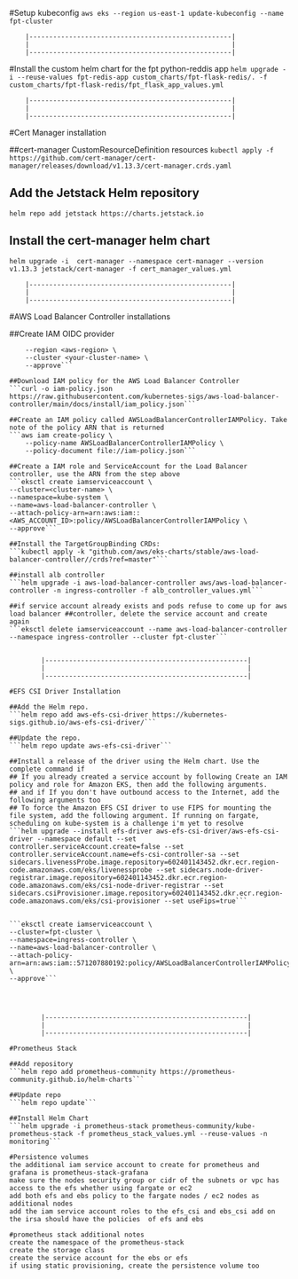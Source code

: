 #Setup kubeconfig
```aws eks --region us-east-1 update-kubeconfig --name fpt-cluster```

        |---------------------------------------------------|
        |                                                   |
        |---------------------------------------------------|

#Install the custom helm chart for the fpt python-reddis app
```helm upgrade -i --reuse-values fpt-redis-app custom_charts/fpt-flask-redis/. -f custom_charts/fpt-flask-redis/fpt_flask_app_values.yml```

        |---------------------------------------------------|
        |                                                   |
        |---------------------------------------------------|

#Cert Manager installation

##cert-manager CustomResourceDefinition resources
```kubectl apply -f https://github.com/cert-manager/cert-manager/releases/download/v1.13.3/cert-manager.crds.yaml```

## Add the Jetstack Helm repository
```helm repo add jetstack https://charts.jetstack.io```

## Install the cert-manager helm chart
```helm upgrade -i  cert-manager --namespace cert-manager --version v1.13.3 jetstack/cert-manager -f cert_manager_values.yml```

        |---------------------------------------------------|
        |                                                   |
        |---------------------------------------------------|


#AWS Load Balancer Controller installations

##Create IAM OIDC provider
```eksctl utils associate-iam-oidc-provider \
    --region <aws-region> \
    --cluster <your-cluster-name> \
    --approve```

##Download IAM policy for the AWS Load Balancer Controller
```curl -o iam-policy.json https://raw.githubusercontent.com/kubernetes-sigs/aws-load-balancer-controller/main/docs/install/iam_policy.json```

##Create an IAM policy called AWSLoadBalancerControllerIAMPolicy. Take note of the policy ARN that is returned
```aws iam create-policy \
    --policy-name AWSLoadBalancerControllerIAMPolicy \
    --policy-document file://iam-policy.json```

##Create a IAM role and ServiceAccount for the Load Balancer controller, use the ARN from the step above
```eksctl create iamserviceaccount \
--cluster=<cluster-name> \
--namespace=kube-system \
--name=aws-load-balancer-controller \
--attach-policy-arn=arn:aws:iam::<AWS_ACCOUNT_ID>:policy/AWSLoadBalancerControllerIAMPolicy \
--approve```

##Install the TargetGroupBinding CRDs:
```kubectl apply -k "github.com/aws/eks-charts/stable/aws-load-balancer-controller//crds?ref=master"```

##install alb controller
```helm upgrade -i aws-load-balancer-controller aws/aws-load-balancer-controller -n ingress-controller -f alb_controller_values.yml```

##if service account already exists and pods refuse to come up for aws load balancer ##controller, delete the service account and create again
```eksctl delete iamserviceaccount --name aws-load-balancer-controller --namespace ingress-controller --cluster fpt-cluster```


        |---------------------------------------------------|
        |                                                   |
        |---------------------------------------------------|

#EFS CSI Driver Installation

##Add the Helm repo.
```helm repo add aws-efs-csi-driver https://kubernetes-sigs.github.io/aws-efs-csi-driver/```

##Update the repo.
```helm repo update aws-efs-csi-driver```

##Install a release of the driver using the Helm chart. Use the complete command if
## If you already created a service account by following Create an IAM policy and role for Amazon EKS, then add the following arguments.
## and if If you don't have outbound access to the Internet, add the following arguments too
## To force the Amazon EFS CSI driver to use FIPS for mounting the file system, add the following argument. If running on fargate, scheduling on kube-system is a challenge i'm yet to resolve
```helm upgrade --install efs-driver aws-efs-csi-driver/aws-efs-csi-driver --namespace default --set controller.serviceAccount.create=false --set controller.serviceAccount.name=efs-csi-controller-sa --set sidecars.livenessProbe.image.repository=602401143452.dkr.ecr.region-code.amazonaws.com/eks/livenessprobe --set sidecars.node-driver-registrar.image.repository=602401143452.dkr.ecr.region-code.amazonaws.com/eks/csi-node-driver-registrar --set sidecars.csiProvisioner.image.repository=602401143452.dkr.ecr.region-code.amazonaws.com/eks/csi-provisioner --set useFips=true```


```eksctl create iamserviceaccount \
--cluster=fpt-cluster \
--namespace=ingress-controller \
--name=aws-load-balancer-controller \
--attach-policy-arn=arn:aws:iam::571207880192:policy/AWSLoadBalancerControllerIAMPolicy \
--approve```




        |---------------------------------------------------|
        |                                                   |
        |---------------------------------------------------|

#Prometheus Stack

##Add repository
```helm repo add prometheus-community https://prometheus-community.github.io/helm-charts```

##Update repo
```helm repo update```

##Install Helm Chart
```helm upgrade -i prometheus-stack prometheus-community/kube-prometheus-stack -f prometheus_stack_values.yml --reuse-values -n monitoring```

#Persistence volumes
the additional iam service account to create for prometheus and grafana is prometheus-stack-grafana
make sure the nodes security group or cidr of the subnets or vpc has access to the efs whether using fargate or ec2
add both efs and ebs policy to the fargate nodes / ec2 nodes as additional nodes
add the iam service account roles to the efs_csi and ebs_csi add on
the irsa should have the policies  of efs and ebs

#prometheus stack additional notes
create the namespace of the prometheus-stack
create the storage class
create the service account for the ebs or efs
if using static provisioning, create the persistence volume too